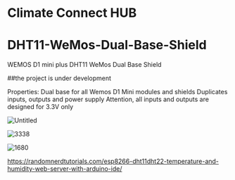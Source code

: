 # Climate Connect HUB
# DHT11-WeMos-Dual-Base-Shield
WEMOS D1 mini plus DHT11 WeMos Dual Base Shield


##the project is under development

Properties:
Dual base for all Wemos D1 Mini modules and shields
Duplicates inputs, outputs and power supply
Attention, all inputs and outputs are designed for 3.3V only

![Untitled](https://github.com/Hessevalentino/DHT11-WeMos-Dual-Base-Shield/assets/97536515/891c7bc6-eeac-45a2-8ff1-fda3f35743df)

![3338](https://github.com/Hessevalentino/DHT11-WeMos-Dual-Base-Shield/assets/97536515/364bcbf2-84bb-4205-8125-ba472d2523c2)

![1680](https://github.com/Hessevalentino/DHT11-WeMos-Dual-Base-Shield/assets/97536515/eea606fc-44f9-44cd-b729-d48fd538a337)

https://randomnerdtutorials.com/esp8266-dht11dht22-temperature-and-humidity-web-server-with-arduino-ide/


